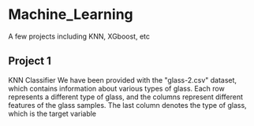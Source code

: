 # Machine_Learning
A few projects including KNN, XGboost, etc

## Project 1
KNN Classifier 
We have been provided with the "glass-2.csv" dataset, which contains information about various types of glass. Each row represents a different type of glass, and the columns represent different features of the glass samples. The last column denotes the type of glass, which is the target variable
